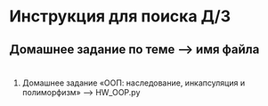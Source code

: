 # Инструкция для поиска Д/З

## Домашнее задание по теме --> имя файла

#
1. Домашнее задание «ООП: наследование, инкапсуляция и полиморфизм» --> HW_OOP.py 